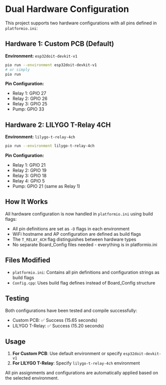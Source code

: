 # Dual Hardware Configuration

This project supports two hardware configurations with all pins defined in `platformio.ini`:

## Hardware 1: Custom PCB (Default)
**Environment:** `esp32doit-devkit-v1`

```bash
pio run --environment esp32doit-devkit-v1
# or simply
pio run
```

**Pin Configuration:**
- Relay 1: GPIO 27
- Relay 2: GPIO 26  
- Relay 3: GPIO 25
- Pump: GPIO 33

## Hardware 2: LILYGO T-Relay 4CH
**Environment:** `lilygo-t-relay-4ch`

```bash
pio run --environment lilygo-t-relay-4ch
```

**Pin Configuration:**
- Relay 1: GPIO 21
- Relay 2: GPIO 19
- Relay 3: GPIO 18
- Relay 4: GPIO 5
- Pump: GPIO 21 (same as Relay 1)

## How It Works

All hardware configuration is now handled in `platformio.ini` using build flags:

- All pin definitions are set as `-D` flags in each environment
- WiFi hostname and AP configuration are defined as build flags
- The `T_RELAY_4CH` flag distinguishes between hardware types
- No separate Board_Config files needed - everything is in platformio.ini

## Files Modified

- `platformio.ini`: Contains all pin definitions and configuration strings as build flags
- `Config.cpp`: Uses build flag defines instead of Board_Config structure

## Testing

Both configurations have been tested and compile successfully:
- Custom PCB: ✅ Success (15.65 seconds)
- LILYGO T-Relay: ✅ Success (15.20 seconds)

## Usage

1. **For Custom PCB**: Use default environment or specify `esp32doit-devkit-v1`
2. **For LILYGO T-Relay**: Specify `lilygo-t-relay-4ch` environment

All pin assignments and configurations are automatically applied based on the selected environment.
